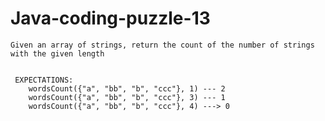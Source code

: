 # Java-coding-puzzle-13

	Given an array of strings, return the count of the number of strings with the given length
	

	 EXPECTATIONS:
		wordsCount({"a", "bb", "b", "ccc"}, 1) --- 2
		wordsCount({"a", "bb", "b", "ccc"}, 3) --- 1
		wordsCount({"a", "bb", "b", "ccc"}, 4) ---> 0
